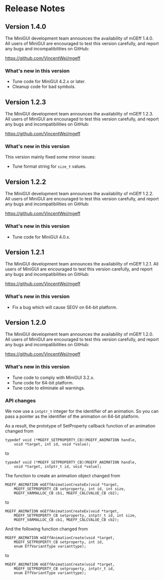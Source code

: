 # Release Notes

## Version 1.4.0

The MiniGUI development team announces the availability of mGEff 1.4.0.
All users of MiniGUI are encouraged to test this version carefully, and
report any bugs and incompatibilities on GitHub:

https://github.com/VincentWei/mgeff

### What's new in this version

- Tune code for MiniGUI 4.2.x or later.
- Cleanup code for bad symbols.

## Version 1.2.3

The MiniGUI development team announces the availability of mGEff 1.2.3.
All users of MiniGUI are encouraged to test this version carefully, and
report any bugs and incompatibilities on GitHub:

https://github.com/VincentWei/mgeff

### What's new in this version

This version mainly fixed some minor issues:

- Tune format string for `size_t` values.

## Version 1.2.2

The MiniGUI development team announces the availability of mGEff 1.2.2.
All users of MiniGUI are encouraged to test this version carefully, and
report any bugs and incompatibilities on GitHub:

https://github.com/VincentWei/mgeff

### What's new in this version

  * Tune code for MiniGUI 4.0.x.

## Version 1.2.1

The MiniGUI development team announces the availability of mGEff 1.2.1.
All users of MiniGUI are encouraged to test this version carefully, and
report any bugs and incompatibilities on GitHub:

https://github.com/VincentWei/mgeff

### What's new in this version

  * Fix a bug which will cause SEGV on 64-bit platform.

## Version 1.2.0

The MiniGUI development team announces the availability of mGEff 1.2.0.
All users of MiniGUI are encouraged to test this version carefully, and
report any bugs and incompatibilities on GitHub:

https://github.com/VincentWei/mgeff

### What's new in this version

  * Tune code to comply with MiniGUI 3.2.x.
  * Tune code for 64-bit platform.
  * Tune code to eliminate all warnings.

### API changes

We now use a `intptr_t` integer for the identifier of an animation.
So you can pass a pointer as the identifier of the animation on 64-bit
platform.

As a result, the prototype of SetProperty callback function of an animation
changed from

    typedef void (*MGEFF_SETPROPERTY_CB)(MGEFF_ANIMATION handle,
        void *target, int id, void *value);

to

    typedef void (*MGEFF_SETPROPERTY_CB)(MGEFF_ANIMATION handle,
        void *target, intptr_t id, void *value);

The function to create an animation object changed from

    MGEFF_ANIMATION mGEffAnimationCreateEx(void *target,
        MGEFF_SETPROPERTY_CB setproperty, int id, int size,
        MGEFF_VARMALLOC_CB cb1, MGEFF_CALCVALUE_CB cb2);

to

    MGEFF_ANIMATION mGEffAnimationCreateEx(void *target,
        MGEFF_SETPROPERTY_CB setproperty, intptr_t id, int size,
        MGEFF_VARMALLOC_CB cb1, MGEFF_CALCVALUE_CB cb2);

And the following function changed from

    MGEFF_ANIMATION mGEffAnimationCreate(void *target,
        MGEFF_SETPROPERTY_CB setproperty, int id,
        enum EffVariantType varianttype);

to

    MGEFF_ANIMATION mGEffAnimationCreate(void *target,
        MGEFF_SETPROPERTY_CB setproperty, intptr_t id,
        enum EffVariantType varianttype);

